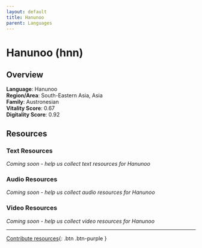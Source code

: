 ```yaml
---
layout: default
title: Hanunoo
parent: Languages
---
```


# Hanunoo (hnn)

## Overview

**Language**: Hanunoo  
**Region/Area**: South-Eastern Asia, Asia  
**Family**: Austronesian  
**Vitality Score**: 0.67  
**Digitality Score**: 0.92  

## Resources

### Text Resources
*Coming soon - help us collect text resources for Hanunoo*

### Audio Resources
*Coming soon - help us collect audio resources for Hanunoo*

### Video Resources
*Coming soon - help us collect video resources for Hanunoo*

---

[Contribute resources](https://fairtrain.github.io/){: .btn .btn-purple }
